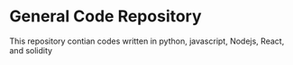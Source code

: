 # General Code Repository
This repository contian codes written in python, javascript, Nodejs, React, and solidity
